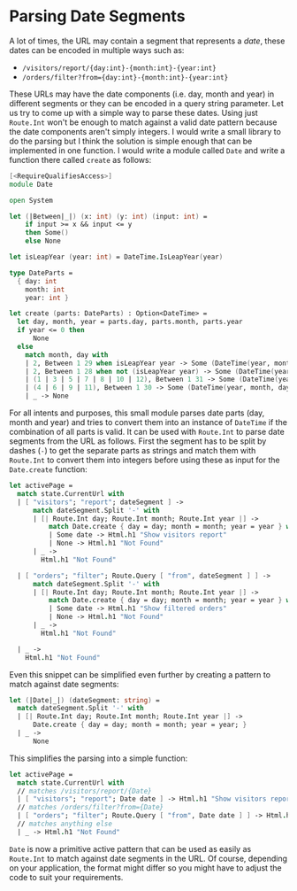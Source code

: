 # Parsing Date Segments

A lot of times, the URL may contain a segment that represents a *date*, these dates can be encoded in multiple ways such as:
 - `/visitors/report/{day:int}-{month:int}-{year:int}`
 - `/orders/filter?from={day:int}-{month:int}-{year:int}`

These URLs may have the date components (i.e. day, month and year) in different segments or they can be encoded in a query string parameter. Let us try to come up with a simple way to parse these dates. Using just `Route.Int` won't be enough to match against a valid date pattern because the date components aren't simply integers. I would write a small library to do the parsing but I think the solution is simple enough that can be implemented in one function. I would write a module called `Date` and write a function there called `create` as follows:
```fsharp
[<RequireQualifiesAccess>]
module Date

open System

let (|Between|_|) (x: int) (y: int) (input: int) =
    if input >= x && input <= y
    then Some()
    else None

let isLeapYear (year: int) = DateTime.IsLeapYear(year)

type DateParts =
  { day: int
    month: int
    year: int }

let create (parts: DateParts) : Option<DateTime> =
  let day, month, year = parts.day, parts.month, parts.year
  if year <= 0 then
      None
  else
    match month, day with
    | 2, Between 1 29 when isLeapYear year -> Some (DateTime(year, month, day))
    | 2, Between 1 28 when not (isLeapYear year) -> Some (DateTime(year, month, day))
    | (1 | 3 | 5 | 7 | 8 | 10 | 12), Between 1 31 -> Some (DateTime(year, month, day))
    | (4 | 6 | 9 | 11), Between 1 30 -> Some (DateTime(year, month, day))
    | _ -> None
```
For all intents and purposes, this small module parses date parts (day, month and year) and tries to convert them into an instance of `DateTime` if the combination of all parts is valid. It can be used with `Route.Int` to parse date segments from the URL as follows. First the segment has to be split by dashes (`-`) to get the separate parts as strings and match them with `Route.Int` to convert them into integers before using these as input for the `Date.create` function:
```fsharp
let activePage =
  match state.CurrentUrl with
  | [ "visitors"; "report"; dateSegment ] ->
      match dateSegment.Split '-' with
      | [| Route.Int day; Route.Int month; Route.Int year |] ->
          match Date.create { day = day; month = month; year = year } with
          | Some date -> Html.h1 "Show visitors report"
          | None -> Html.h1 "Not Found"
      | _ ->
        Html.h1 "Not Found"

  | [ "orders"; "filter"; Route.Query [ "from", dateSegment ] ] ->
      match dateSegment.Split '-' with
      | [| Route.Int day; Route.Int month; Route.Int year |] ->
          match Date.create { day = day; month = month; year = year } with
          | Some date -> Html.h1 "Show filtered orders"
          | None -> Html.h1 "Not Found"
      | _ ->
        Html.h1 "Not Found"

  | _ ->
    Html.h1 "Not Found"
```
Even this snippet can be simplified even further by creating a pattern to match against date segments:
```fsharp
let (|Date|_|) (dateSegment: string) =
  match dateSegment.Split '-' with
  | [| Route.Int day; Route.Int month; Route.Int year |] ->
      Date.create { day = day; month = month; year = year; }
  | _ ->
      None
```
This simplifies the parsing into a simple function:
```fsharp
let activePage =
  match state.CurrentUrl with
  // matches /visitors/report/{Date}
  | [ "visitors"; "report"; Date date ] -> Html.h1 "Show visitors report"
  // matches /orders/filter?from={Date}
  | [ "orders"; "filter"; Route.Query [ "from", Date date ] ] -> Html.h1 "Show filtered orders"
  // matches anything else
  | _ -> Html.h1 "Not Found"

```
`Date` is now a primitive active pattern that can be used as easily as `Route.Int` to match against date segments in the URL. Of course, depending on your application, the format might differ so you might have to adjust the code to suit your requirements.
